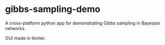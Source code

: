 # gibbs-sampling-demo

A cross-platform  python app for demonstrating Gibbs sampling in Bayesian networks. 

GUI made in tkinter.
